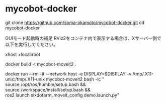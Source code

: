 # mycobot-docker
git clone https://github.com/soma-okamoto/mycobot-docker.git
cd mycobot-docker

GUIモード起動時の補足
RViz2をコンテナ内で表示する場合は、Xサーバー側で以下を実行してください。

xhost +local:root


docker build -t mycobot-moveit2 .

docker run --rm -it --network host -e DISPLAY=$DISPLAY   -v /tmp/.X11-unix:/tmp/.X11-unix   mycobot-moveit2   bash -lc "\
    source /opt/ros/humble/setup.bash && \
    source /workspace/install/setup.bash && \
    ros2 launch sixdofarm_moveit_config demo.launch.py"

